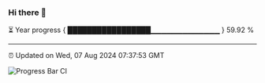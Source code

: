 ### Hi there 👋

⏳ Year progress { █████████████████▁▁▁▁▁▁▁▁▁▁▁▁▁ } 59.92 %

---

⏰ Updated on Wed, 07 Aug 2024 07:37:53 GMT

![Progress Bar CI](https://github.com/IshwaranRudhara/GIT-ACTION/workflows/Progress%20Bar%20CI/badge.svg)
